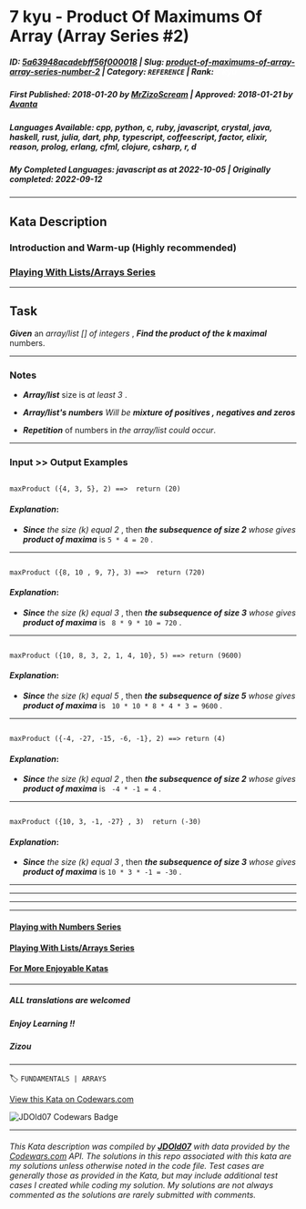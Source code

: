 # 7 kyu - Product Of Maximums Of Array (Array Series #2) 

##### **ID**: [5a63948acadebff56f000018](https://www.codewars.com/kata/5a63948acadebff56f000018) | **Slug**: [product-of-maximums-of-array-array-series-number-2](https://www.codewars.com/kata/5a63948acadebff56f000018) | **Category**: `REFERENCE` | **Rank**: <span style="color:white">7 kyu</span>

##### **First Published**: 2018-01-20 ***by*** [MrZizoScream](https://www.codewars.com/users/MrZizoScream) | **Approved**: 2018-01-21 ***by*** [Avanta](https://www.codewars.com/users/Avanta)

##### **Languages Available**: cpp, python, c, ruby, javascript, crystal, java, haskell, rust, julia, dart, php, typescript, coffeescript, factor, elixir, reason, prolog, erlang, cfml, clojure, csharp, r, d

##### **My Completed Languages**: javascript ***as at*** 2022-10-05 | **Originally completed**: 2022-09-12

---

## Kata Description


### Introduction and Warm-up (Highly recommended)



### [Playing With Lists/Arrays Series](https://www.codewars.com/collections/playing-with-lists-slash-arrays)

___



## Task



**_Given_** an *array/list [] of integers* , **_Find the product of the k maximal_** numbers.

___



### Notes 



* **_Array/list_** size is *at least 3* .



* **_Array/list's numbers_**  *Will be* **_mixture of positives , negatives and zeros_** 



* **_Repetition_** of numbers in *the array/list could occur*.

___



### Input >> Output Examples 



```

maxProduct ({4, 3, 5}, 2) ==>  return (20)

```



#### _Explanation_:



* **_Since_** *the size (k) equal 2* , then **_the subsequence of size 2_** *whose gives* **_product of maxima_**  is `5 * 4 = 20` .

___



```

maxProduct ({8, 10 , 9, 7}, 3) ==>  return (720)

```



#### _Explanation_:



* **_Since_** *the size (k) equal 3* , then **_the subsequence of size 3_** *whose gives* **_product of maxima_**  is ` 8 * 9 * 10 = 720` .

___



```

maxProduct ({10, 8, 3, 2, 1, 4, 10}, 5) ==> return (9600)

```



#### _Explanation_:



* **_Since_** *the size (k) equal 5* , then **_the subsequence of size 5_** *whose gives* **_product of maxima_**  is ` 10 * 10 * 8 * 4 * 3 = 9600` .

___



```

maxProduct ({-4, -27, -15, -6, -1}, 2) ==> return (4)

```



#### _Explanation_:



* **_Since_** *the size (k) equal 2* , then **_the subsequence of size 2_** *whose gives* **_product of maxima_**  is ` -4 * -1 = 4` .

___



```

maxProduct ({10, 3, -1, -27} , 3)  return (-30)

``` 



#### _Explanation_:

* **_Since_** *the size (k) equal 3* , then **_the subsequence of size 3_** *whose gives* **_product of maxima_**  is ` 10 * 3 * -1 = -30 ` .

___

___

___

___



#### [Playing with Numbers Series](https://www.codewars.com/collections/playing-with-numbers)



#### [Playing With Lists/Arrays Series](https://www.codewars.com/collections/playing-with-lists-slash-arrays)



#### [For More Enjoyable Katas](http://www.codewars.com/users/MrZizoScream/authored)

___



##### ALL translations are welcomed



##### Enjoy Learning !!

##### Zizou





---


🏷 `FUNDAMENTALS | ARRAYS`


[View this Kata on Codewars.com](https://www.codewars.com/kata/5a63948acadebff56f000018)

![](https://www.codewars.com/users/jdold07/badges/large "JDOld07 Codewars Badge")

---

###### *This Kata description was compiled by [**JDOld07**](https://tpstech.dev) with data provided by the [Codewars.com](https://www.codewars.com) API.  The solutions in this repo associated with this kata are my solutions unless otherwise noted in the code file.  Test cases are generally those as provided in the Kata, but may include additional test cases I created while coding my solution.  My solutions are not always commented as the solutions are rarely submitted with comments.*
